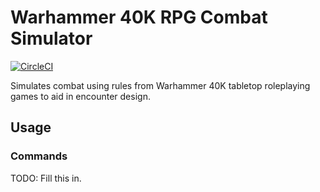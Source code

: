 # Warhammer 40K RPG Combat Simulator

[![CircleCI](https://circleci.com/gh/HSAR/CombatSimulator.svg?style=shield)](https://circleci.com/gh/circleci/circleci-docs)


Simulates combat using rules from Warhammer 40K tabletop roleplaying games to aid in encounter design.

## Usage

### Commands

TODO: Fill this in.